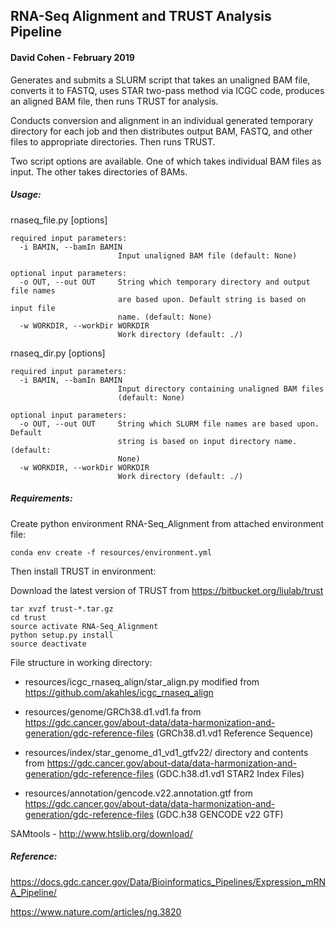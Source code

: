 ## RNA-Seq Alignment and TRUST Analysis Pipeline

#### David Cohen - February 2019

Generates and submits a SLURM script that takes an unaligned BAM file, converts it to FASTQ, uses STAR two-pass method via ICGC code, produces an aligned BAM file, then runs TRUST for analysis.

Conducts conversion and alignment in an individual generated temporary directory for each job and then distributes output BAM, FASTQ, and other files to appropriate directories. Then runs TRUST.

Two script options are available. One of which takes individual BAM files as input. The other takes directories of BAMs.  

##### Usage:

rnaseq_file.py [options]

```
required input parameters:
  -i BAMIN, --bamIn BAMIN
                        Input unaligned BAM file (default: None)

optional input parameters:
  -o OUT, --out OUT     String which temporary directory and output file names
                        are based upon. Default string is based on input file
                        name. (default: None)
  -w WORKDIR, --workDir WORKDIR
                        Work directory (default: ./)
```

rnaseq_dir.py [options]

```
required input parameters:
  -i BAMIN, --bamIn BAMIN
                        Input directory containing unaligned BAM files
                        (default: None)

optional input parameters:
  -o OUT, --out OUT     String which SLURM file names are based upon. Default
                        string is based on input directory name. (default:
                        None)
  -w WORKDIR, --workDir WORKDIR
                        Work directory (default: ./)
```

##### Requirements:

Create python environment RNA-Seq_Alignment from attached environment file:

```
conda env create -f resources/environment.yml
```

Then install TRUST in environment:

Download the latest version of TRUST from <https://bitbucket.org/liulab/trust>

```
tar xvzf trust-*.tar.gz
cd trust
source activate RNA-Seq_Alignment
python setup.py install
source deactivate
```

File structure in working directory:

* resources/icgc_rnaseq_align/star_align.py modified from <https://github.com/akahles/icgc_rnaseq_align>

* resources/genome/GRCh38.d1.vd1.fa from <https://gdc.cancer.gov/about-data/data-harmonization-and-generation/gdc-reference-files> (GRCh38.d1.vd1 Reference Sequence)

* resources/index/star_genome_d1_vd1_gtfv22/ directory and contents from <https://gdc.cancer.gov/about-data/data-harmonization-and-generation/gdc-reference-files> (GDC.h38.d1.vd1 STAR2 Index Files)

* resources/annotation/gencode.v22.annotation.gtf from <https://gdc.cancer.gov/about-data/data-harmonization-and-generation/gdc-reference-files> (GDC.h38 GENCODE v22 GTF)

SAMtools - <http://www.htslib.org/download/>

##### Reference: 

<https://docs.gdc.cancer.gov/Data/Bioinformatics_Pipelines/Expression_mRNA_Pipeline/>

<https://www.nature.com/articles/ng.3820>
